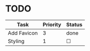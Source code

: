 # TODO

| Task        | Priority | Status   |
| ----------- | -------- | -------- |
| Add Favicon | 3        | done     |
| Styling     | 1        | &#x2610; |
